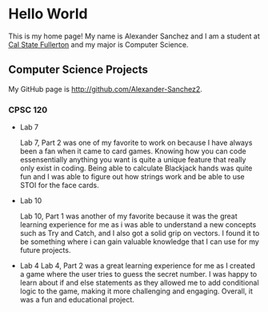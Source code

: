 # Hello World

This is my home page! My name is Alexander Sanchez and I am a student at [Cal State Fullerton](http://www.fullerton.edu/) and my major is Computer Science.

## Computer Science Projects

My GitHub page is http://github.com/Alexander-Sanchez2.

### CPSC 120

* Lab 7

    Lab 7, Part 2 was one of my favorite to work on because I have always been a fan when it came to card games.
    Knowing how you can code essensentially anything you want is quite a unique feature that really only exist
    in coding. Being able to calculate Blackjack hands was quite fun and I was able to figure out how strings work
    and be able to use STOI for the face cards.

* Lab 10

    Lab 10, Part 1 was another of my favorite because it was the great learning experience for me as i was able to
    understand a new concepts such as Try and Catch, and I also got a solid grip on vectors. I found it to be 
    something where i can gain valuable knowledge that I can use for my future projects. 

* Lab 4 
    Lab 4, Part 2 was a great learning experience for me as I created a game where the user tries to guess the secret
    number. I was happy to learn about if and else statements as they allowed me to add conditional logic to the game,
    making it more challenging and engaging. Overall, it was a fun and educational project.